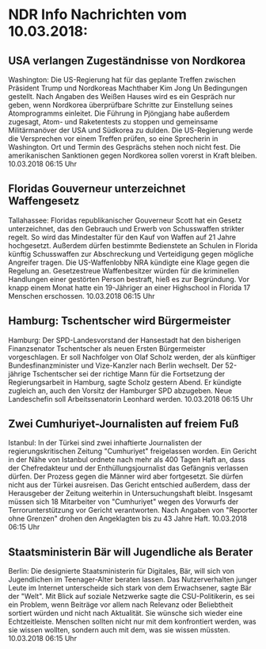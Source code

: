 # NDR Info Nachrichten vom 10.03.2018:


## USA verlangen Zugeständnisse von Nordkorea
Washington: Die US-Regierung hat für das geplante Treffen zwischen Präsident Trump und Nordkoreas Machthaber Kim Jong Un Bedingungen gestellt. Nach Angaben des Weißen Hauses wird es ein Gespräch nur geben, wenn Nordkorea überprüfbare Schritte zur Einstellung seines Atomprogramms einleitet. Die Führung in Pjöngjang habe außerdem zugesagt, Atom- und Raketentests zu stoppen und gemeinsame Militärmanöver der USA und Südkorea zu dulden. Die US-Regierung werde die Versprechen vor einem Treffen prüfen, so eine Sprecherin in Washington. Ort und Termin des Gesprächs stehen noch nicht fest. Die amerikanischen Sanktionen gegen Nordkorea sollen vorerst in Kraft bleiben. 10.03.2018 06:15 Uhr 

## Floridas Gouverneur unterzeichnet Waffengesetz
Tallahassee:		Floridas republikanischer Gouverneur Scott hat ein Gesetz unterzeichnet, das den Gebrauch und Erwerb von Schusswaffen strikter regelt. So wird das Mindestalter für den Kauf von Waffen auf 21 Jahre hochgesetzt. Außerdem dürfen bestimmte Bedienstete an Schulen in Florida künftig Schusswaffen zur Abschreckung und Verteidigung gegen mögliche Angreifer tragen. Die US-Waffenlobby NRA kündigte eine Klage gegen die Regelung an. Gesetzestreue Waffenbesitzer würden für die kriminellen Handlungen einer gestörten Person bestraft, hieß es zur Begründung. Vor knapp einem Monat hatte ein 19-Jähriger an einer Highschool in Florida 17 Menschen erschossen. 10.03.2018 06:15 Uhr 

## Hamburg: Tschentscher wird Bürgermeister
Hamburg:	Der SPD-Landesvorstand der Hansestadt hat den bisherigen Finanzsenator Tschentscher als neuen Ersten Bürgermeister vorgeschlagen. Er soll Nachfolger von Olaf Scholz werden, der als künftiger Bundesfinanzminister und Vize-Kanzler nach Berlin wechselt. Der 52-jährige Tschentscher sei der richtige Mann für die Fortsetzung der Regierungsarbeit in Hamburg, sagte Scholz gestern Abend. Er kündigte zugleich an, auch den Vorsitz der Hamburger SPD abzugeben. Neue Landeschefin soll Arbeitssenatorin Leonhard werden. 10.03.2018 06:15 Uhr 

## Zwei Cumhuriyet-Journalisten auf freiem Fuß
Istanbul: In der Türkei sind zwei inhaftierte Journalisten der regierungskritischen Zeitung "Cumhuriyet" freigelassen worden. Ein Gericht in der Nähe von Istanbul ordnete nach mehr als 400 Tagen Haft an, dass der Chefredakteur und der Enthüllungsjournalist das Gefängnis verlassen dürfen. Der Prozess gegen die Männer wird aber fortgesetzt. Sie dürfen nicht aus der Türkei ausreisen. Das Gericht entschied außerdem, dass der Herausgeber der Zeitung weiterhin in Untersuchungshaft bleibt. Insgesamt müssen sich 18 Mitarbeiter von "Cumhuriyet" wegen des Vorwurfs der Terrorunterstützung vor Gericht verantworten. Nach Angaben von "Reporter ohne Grenzen" drohen den Angeklagten bis zu 43 Jahre Haft. 10.03.2018 06:15 Uhr 

## Staatsministerin Bär will Jugendliche als Berater
Berlin: Die designierte Staatsministerin für Digitales, Bär, will sich von Jugendlichen im Teenager-Alter beraten lassen. Das Nutzerverhalten junger Leute im Internet unterscheide sich stark von dem Erwachsener, sagte Bär der "Welt". Mit Blick auf soziale Netzwerke sagte die CSU-Politikerin, es sei ein Problem, wenn Beiträge vor allem nach Relevanz oder Beliebtheit sortiert würden und nicht nach Aktualität. Sie wünsche sich wieder eine Echtzeitleiste. Menschen sollten nicht nur mit dem konfrontiert werden, was sie wissen wollten, sondern auch mit dem, was sie wissen müssten. 10.03.2018 06:15 Uhr 
